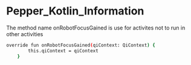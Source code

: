 # Pepper_Kotlin_Information



The method name onRobotFocusGained is use for activites not to run in other activities
``` bash
override fun onRobotFocusGained(qiContext: QiContext) {
        this.qiContext = qiContext
    }
```
